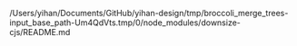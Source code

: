 /Users/yihan/Documents/GitHub/yihan-design/tmp/broccoli_merge_trees-input_base_path-Um4QdVts.tmp/0/node_modules/downsize-cjs/README.md